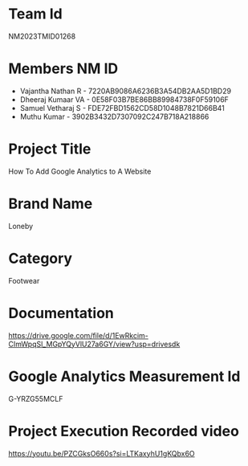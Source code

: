 # Team Id
NM2023TMID01268
# Members NM ID
- Vajantha Nathan R - 7220AB9086A6236B3A54DB2AA5D1BD29
- Dheeraj Kumaar VA - 0E58F03B7BE86BB89984738F0F59106F
- Samuel Vetharaj S - FDE72FBD1562CD58D1048B7821D66B41
- Muthu Kumar - 3902B3432D7307092C247B718A218866
# Project Title
How To Add Google Analytics to  A Website
# Brand Name
Loneby
# Category
Footwear
# Documentation
https://drive.google.com/file/d/1EwRkcim-CImWpqSl_MGpYQyVlU27a6GY/view?usp=drivesdk
# Google Analytics Measurement Id 
G-YRZG55MCLF
# Project Execution Recorded video
https://youtu.be/PZCGksO660s?si=LTKaxyhU1gKQbx6O
